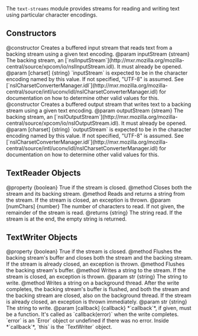 <!-- contributed by Drew Willcoxon [adw@mozilla.com]  -->
<!-- edited by Noelle Murata [fiveinchpixie@gmail.com]  -->

The `text-streams` module provides streams for reading and writing text using
particular character encodings.

Constructors
------------

<api name="TextReader">
@constructor
  Creates a buffered input stream that reads text from a backing stream using a
  given text encoding.
@param inputStream {stream}
  The backing stream, an [`nsIInputStream`](http://mxr.mozilla.org/mozilla-central/source/xpcom/io/nsIInputStream.idl).
  It must already be opened.
@param [charset] {string}
  `inputStream` is expected to be in the character encoding named by this value.
  If not specified, "UTF-8" is assumed.  See [`nsICharsetConverterManager.idl`](http://mxr.mozilla.org/mozilla-central/source/intl/uconv/idl/nsICharsetConverterManager.idl)
  for documentation on how to determine other valid values for this.
</api>

<api name="TextWriter">
@constructor
  Creates a buffered output stream that writes text to a backing stream using a
  given text encoding.
@param outputStream {stream}
  The backing stream, an [`nsIOutputStream`](http://mxr.mozilla.org/mozilla-central/source/xpcom/io/nsIOutputStream.idl).
  It must already be opened.
@param [charset] {string}
  `outputStream` is expected to be in the character encoding named by this
  value.  If not specified, "UTF-8" is assumed.  See [`nsICharsetConverterManager.idl`](http://mxr.mozilla.org/mozilla-central/source/intl/uconv/idl/nsICharsetConverterManager.idl)
  for documentation on how to determine other valid values for this.
</api>


TextReader Objects
------------------

<api name="closed">
@property {boolean}
  True if the stream is closed.
</api>

<api name="close">
@method
  Closes both the stream and its backing stream.
</api>

<api name="read">
@method
  Reads and returns a string from the stream.  If the stream is closed, an
  exception is thrown.
@param [numChars] {number}
  The number of characters to read.  If not given, the remainder of the stream
  is read.
@returns {string}
  The string read.  If the stream is at the end, the empty string is returned.
</api>


TextWriter Objects
------------------

<api name="closed">
@property {boolean}
  True if the stream is closed.
</api>

<api name="close">
@method
  Flushes the backing stream's buffer and closes both the stream and the backing
  stream.  If the stream is already closed, an exception is thrown.
</api>

<api name="flush">
@method
  Flushes the backing stream's buffer.
</api>

<api name="write">
@method
  Writes a string to the stream.  If the stream is closed, an exception is
  thrown.
@param str {string}
  The string to write.
</api>

<api name="writeAsync">
@method
  Writes a string on a background thread.  After the write completes, the
  backing stream's buffer is flushed, and both the stream and the backing stream
  are closed, also on the background thread.  If the stream is already closed,
  an exception is thrown immediately.
@param str {string}
  The string to write.
@param [callback] {callback}
  *`callback`*, if given, must be a function.  It's called as `callback(error)`
   when the write completes.  `error` is an `Error` object or undefined if there
   was no error.  Inside *`callback`*, `this` is the `TextWriter` object.
</api>
